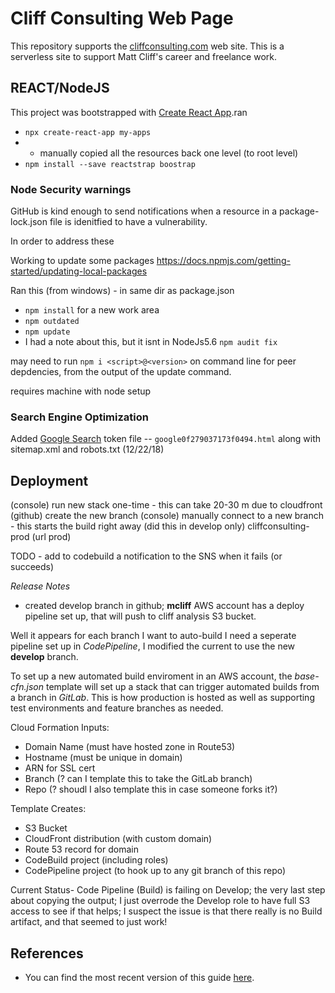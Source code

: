 # Cliff Consulting Web Page

This repository supports the [cliffconsulting.com](https://cliffconsulting.com/) web site. This is a serverless site to support Matt Cliff's career and freelance work.


## REACT/NodeJS
This project was bootstrapped with [Create React App](https://github.com/facebookincubator/create-react-app).ran

* `npx create-react-app my-apps`
* - manually copied all the resources back one level (to root level)
* `npm install --save reactstrap boostrap`




### Node Security warnings

GitHub is kind enough to send notifications when a resource in a package-lock.json file is idenitfied to have a vulnerability.

In order to address these

Working to update some packages
https://docs.npmjs.com/getting-started/updating-local-packages

Ran this (from windows)  - in same dir as package.json
* `npm install` for a new work area
* `npm outdated`
* `npm update`
* I had a note about this, but it isnt in NodeJs5.6 `npm audit fix`


may need to run `npm i <script>@<version>` on command line for peer depdencies, from the output of the update command.

requires machine with node setup


### Search Engine Optimization

Added [Google Search](https://search.google.com/search-console/) token file -- `google0f279037173f0494.html`  along with sitemap.xml and robots.txt (12/22/18)

## Deployment

(console) run new stack one-time - this can take 20-30 m due to cloudfront
(github) create the new branch
(console) manually connect to a new branch - this starts the build right away  (did this in develop only)
cliffconsulting-prod  (url prod)

TODO -  add to codebuild a notification to the SNS when it fails (or succeeds)


*Release Notes*
- created develop branch in github;  **mcliff** AWS account has a deploy pipeline set up, that will push to cliff analysis S3 bucket.

Well it appears for each branch I want to auto-build I need a seperate pipeline set up in *CodePipeline*, I modified the current to use the new **develop** branch.

To set up a new automated build enviroment in an AWS account, the *base-cfn.json* template will set up a stack that can trigger automated builds from a branch in *GitLab*. This is how production is hosted as well as supporting test environments and feature branches as needed.

Cloud Formation Inputs:

* Domain Name (must have hosted zone in Route53)
* Hostname (must be unique in domain)
* ARN for SSL cert
* Branch (? can I template this to take the GitLab branch)
* Repo (? shoudl I also template this in case someone forks it?)

Template Creates:

* S3 Bucket
* CloudFront distribution (with custom domain)
* Route 53 record for domain
* CodeBuild project (including roles)
* CodePipeline project (to hook up to any git branch of this repo)


Current Status-
 Code Pipeline (Build) is failing on Develop; the very last step about copying the output;  I just overrode the Develop role to have full S3 access to see if that helps;  I suspect the issue is that there really is no Build artifact,  and that seemed to just work!

## References

* You can find the most recent version of this guide [here](https://github.com/facebookincubator/create-react-app/blob/master/packages/react-scripts/template/README.md).
